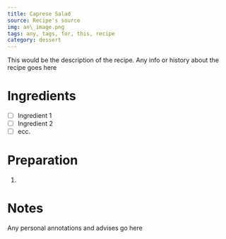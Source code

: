 ```yaml
---
title: Caprese Salad
source: Recipe's source
img: an\_image.png
tags: any, tags, for, this, recipe
category: dessert
---
```


This would be the description of the recipe. Any info or history about the recipe goes here

Ingredients
===========

* [ ] Ingredient 1
* [ ] Ingredient 2
* [ ] ecc.

Preparation
===========
1.

Notes
=====

Any personal annotations and advises go here
